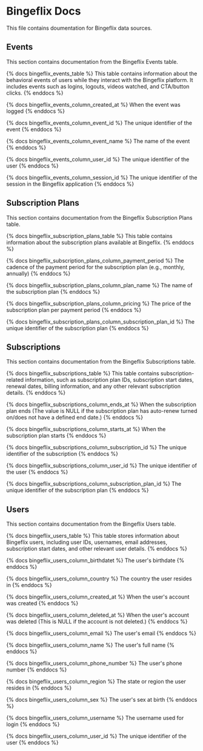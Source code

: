 # Bingeflix Docs
This file contains doumentation for Bingeflix data sources.

## Events
This section contains documentation from the Bingeflix Events table.

{% docs bingeflix_events_table %}
This table contains information about the behavioral events of users while they interact with the Bingeflix platform. It includes events such as logins, logouts, videos watched, and CTA/button clicks.
{% enddocs %}

{% docs bingeflix_events_column_created_at %}
When the event was logged
{% enddocs %}

{% docs bingeflix_events_column_event_id %}
The unique identifier of the event
{% enddocs %}

{% docs bingeflix_events_column_event_name %}
The name of the event
{% enddocs %}

{% docs bingeflix_events_column_user_id %}
The unique identifier of the user
{% enddocs %}

{% docs bingeflix_events_column_session_id %}
The unique identifier of the session in the Bingeflix application
{% enddocs %}

## Subscription Plans
This section contains documentation from the Bingeflix Subscription Plans table.

{% docs bingeflix_subscription_plans_table %}
This table contains information about the subscription plans available at Bingeflix.
{% enddocs %}

{% docs bingeflix_subscription_plans_column_payment_period %}
The cadence of the payment period for the subscription plan (e.g., monthly, annually)
{% enddocs %}

{% docs bingeflix_subscription_plans_column_plan_name %}
The name of the subscription plan
{% enddocs %}

{% docs bingeflix_subscription_plans_column_pricing %}
The price of the subscription plan per payment period
{% enddocs %}

{% docs bingeflix_subscription_plans_column_subscription_plan_id %}
The unique identifier of the subscription plan
{% enddocs %}

## Subscriptions
This section contains documentation from the Bingeflix Subscriptions table.

{% docs bingeflix_subscriptions_table %}
This table contains subscription-related information, such as subscription plan IDs, subscription start dates, renewal dates, billing information, and any other relevant subscription details.
{% enddocs %}

{% docs bingeflix_subscriptions_column_ends_at %}
When the subscription plan ends (The value is NULL if the subscription plan has auto-renew turned on/does not have a defined end date.)
{% enddocs %}

{% docs bingeflix_subscriptions_column_starts_at %}
When the subscription plan starts
{% enddocs %}

{% docs bingeflix_subscriptions_column_subscription_id %}
The unique identifier of the subscription
{% enddocs %}

{% docs bingeflix_subscriptions_column_user_id %}
The unique identifier of the user
{% enddocs %}

{% docs bingeflix_subscriptions_column_subscription_plan_id %}
The unique identifier of the subscription plan
{% enddocs %}

## Users
This section contains documentation from the Bingeflix Users table.

{% docs bingeflix_users_table %}
This table stores information about Bingeflix users, including user IDs, usernames, email addresses, subscription start dates, and other relevant user details.
{% enddocs %}

{% docs bingeflix_users_column_birthdatet %}
The user's birthdate
{% enddocs %}

{% docs bingeflix_users_column_country %}
The country the user resides in
{% enddocs %}

{% docs bingeflix_users_column_created_at %}
When the user's account was created
{% enddocs %}

{% docs bingeflix_users_column_deleted_at %}
When the user's account was deleted (This is NULL if the account is not deleted.)
{% enddocs %}

{% docs bingeflix_users_column_email %}
The user's email
{% enddocs %}

{% docs bingeflix_users_column_name %}
The user's full name
{% enddocs %}

{% docs bingeflix_users_column_phone_number %}
The user's phone number
{% enddocs %}

{% docs bingeflix_users_column_region %}
 The state or region the user resides in
{% enddocs %}

{% docs bingeflix_users_column_sex %}
The user's sex at birth
{% enddocs %}

{% docs bingeflix_users_column_username %}
The username used for login
{% enddocs %}

{% docs bingeflix_users_column_user_id %}
The unique identifier of the user
{% enddocs %}

